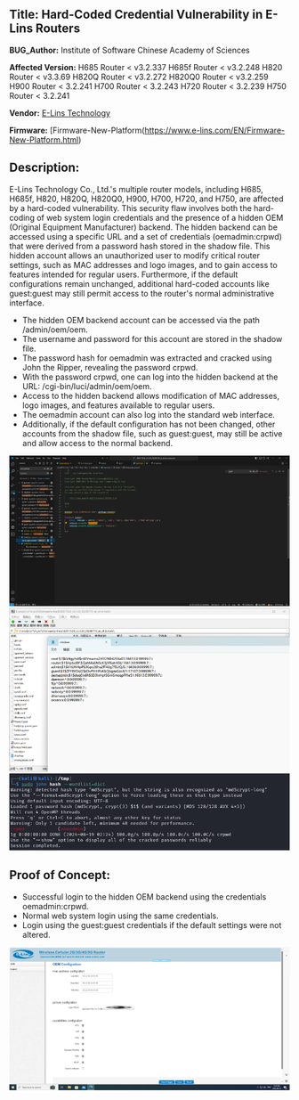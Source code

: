 ## Title: Hard-Coded Credential Vulnerability in E-Lins Routers

**BUG_Author:** Institute of Software Chinese Academy of Sciences

**Affected Version:** 
H685 Router < v3.2.337
H685f Router < v3.2.248
H820 Router < v3.3.69
H820Q Router < v3.2.272
H820Q0 Router < v3.2.259
H900 Router < 3.2.241
H700 Router < 3.2.243
H720 Router < 3.2.239
H750 Router < 3.2.241

**Vendor:** [E-Lins Technology](https://www.e-lins.com)

**Firmware:** [Firmware-New-Platform(https://www.e-lins.com/EN/Firmware-New-Platform.html)


## Description:

E-Lins Technology Co., Ltd.'s multiple router models, including H685, H685f, H820, H820Q, H820Q0, H900, H700, H720, and H750, are affected by a hard-coded vulnerability. This security flaw involves both the hard-coding of web system login credentials and the presence of a hidden OEM (Original Equipment Manufacturer) backend. The hidden backend can be accessed using a specific URL and a set of credentials (oemadmin:crpwd) that were derived from a password hash stored in the shadow file. This hidden account allows an unauthorized user to modify critical router settings, such as MAC addresses and logo images, and to gain access to features intended for regular users. Furthermore, if the default configurations remain unchanged, additional hard-coded accounts like guest:guest may still permit access to the router's normal administrative interface. 

- The hidden OEM backend account can be accessed via the path /admin/oem/oem.
- The username and password for this account are stored in the shadow file.
- The password hash for oemadmin was extracted and cracked using John the Ripper, revealing the password crpwd.
- With the password crpwd, one can log into the hidden backend at the URL: /cgi-bin/luci/admin/oem/oem.
- Access to the hidden backend allows modification of MAC addresses, logo images, and features available to regular users.
- The oemadmin account can also log into the standard web interface.
- Additionally, if the default configuration has not been changed, other accounts from the shadow file, such as guest:guest, may still be active and allow access to the normal backend.

![hard-code](<assets/Hard-Coded Credential Vulnerability in E-Lins Routers/image.png>)
![hash](<assets/Hard-Coded Credential Vulnerability in E-Lins Routers/image-2.png>)
![john](<assets/Hard-Coded Credential Vulnerability in E-Lins Routers/image-1.png>)
## Proof of Concept:

- Successful login to the hidden OEM backend using the credentials oemadmin:crpwd.
- Normal web system login using the same credentials.
- Login using the guest:guest credentials if the default settings were not altered.

![login](<assets/Hard-Coded Credential Vulnerability in E-Lins Routers/image-3.png>)